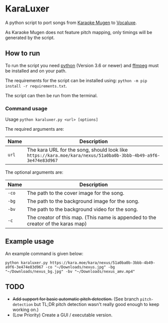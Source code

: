 # KaraLuxer

A python script to port songs from [Karaoke Mugen](https://karaokes.moe/en/) to [Vocaluxe](https://www.vocaluxe.org/).

As Karaoke Mugen does not feature pitch mapping, only timings will be generated by the script.

## How to run

To run the script you need [python](https://www.python.org/) (Version 3.6 or newer) and
[ffmpeg](https://www.ffmpeg.org/) must be installed and on your path.

The requirements for the script can be installed using: `python -m pip install -r requirements.txt`.

The script can then be run from the terminal.

### Command usage

Usage `python karaluxer.py <url> [options]`

The required arguments are:

| Name     | Description                                                                                                    |
| -------- | -------------------------------------------------------------------------------------------------------------- |
| `url`    | The kara URL for the song, should look like `https://kara.moe/kara/nexus/51a0ba0b-3bbb-4b49-a9f6-3e474e83d967` |

The optional arguments are:

| Name  | Description                                                                       |
| ----- | --------------------------------------------------------------------------------- |
| `-co` | The path to the cover image for the song.                                         |
| `-bg` | The path to the background image for the song.                                    |
| `-bv` | The path to the background video for the song.                                    |
| `-c`  | The creator of this map. (This name is appended to the creator of the karas map)  |

## Example usage

An example command is given below:

`python karaluxer.py https://kara.moe/kara/nexus/51a0ba0b-3bbb-4b49-a9f6-3e474e83d967 -co "~/Downloads/nexus.jpg" -bg "~/Downloads/nexus_bg.jpg" -bv "~/Downloads/nexus_amv.mp4"`

## TODO

- ~~Add support for basic automatic pitch detection.~~ (See branch `pitch-detection` but TL;DR pitch detection wasn't really good enough to keep working on.)
- (Low Priority) Create a GUI / executable version.
